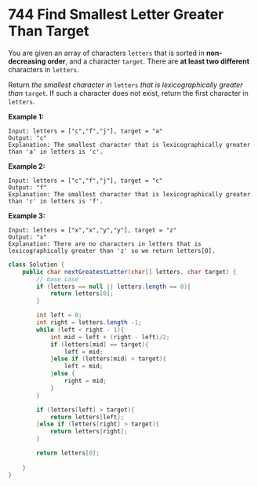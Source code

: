 # 744 Find Smallest Letter Greater Than Target

You are given an array of characters `letters` that is sorted in **non-decreasing order**, and a character `target`. There are **at least two different** characters in `letters`.

Return *the smallest character in* `letters` *that is lexicographically greater than* `target`. If such a character does not exist, return the first character in `letters`.

 

**Example 1:**

```
Input: letters = ["c","f","j"], target = "a"
Output: "c"
Explanation: The smallest character that is lexicographically greater than 'a' in letters is 'c'.
```

**Example 2:**

```
Input: letters = ["c","f","j"], target = "c"
Output: "f"
Explanation: The smallest character that is lexicographically greater than 'c' in letters is 'f'.
```

**Example 3:**

```
Input: letters = ["x","x","y","y"], target = "z"
Output: "x"
Explanation: There are no characters in letters that is lexicographically greater than 'z' so we return letters[0].
```



```java
class Solution {
    public char nextGreatestLetter(char[] letters, char target) {
        // base case 
        if (letters == null || letters.length == 0){
            return letters[0];
        }

        int left = 0;
        int right = letters.length -1;
        while (left < right - 1){
            int mid = left + (right - left)/2;
            if (letters[mid] == target){
                left = mid;
            }else if (letters[mid] < target){
                left = mid;
            }else {
                right = mid;
            }
        }

        if (letters[left] > target){
            return letters[left];
        }else if (letters[right] > target){
            return letters[right];
        }

        return letters[0];
        
    }
}
```


